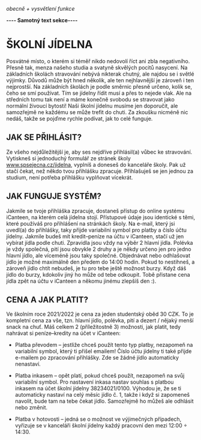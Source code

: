 *obecně + vysvětlení funkce*

**---- Samotný text sekce----**


# ŠKOLNÍ JÍDELNA
Posvátné místo, o kterém si téměř nikdo nedovolí říct ani zbla negativního. Přesně tak, menza našeho studia a svatyně skvělých pocitů nasycení.
Na základních školách stravování nebývá nikterak chutný, ale najdou se i světlé výjimky. Důvodů může být hned několik, ale ten nejhlavnější je zároveň i ten nejprostší. Na základních školách je podle směrnic přesně určeno, kolik se, čeho se smí používat. Tím se jídelny řídit musí a přes to nejede vlak. Ale na středních tomu tak není a máme konečně svobodu se stravovat jako normální živoucí bytosti! Naši školní jídelnu musíme jen doporučit, ale samozřejmě ne každému se může trefit do chuti. Za zkoušku nicméně nic nedáš, takže se pojďme rychle podívat, jak to celé funguje. 

## JAK SE PŘIHLÁSIT?
Ze všeho nejdůležitější je, aby ses nejdříve přihlásil(a) vůbec ke stravování. Vytiskneš si jednoduchý formulář ze stránek školy www.spsejecna.cz/jidelna, vyplníš a doneseš do kanceláře školy. Pak už stačí čekat, než někdo tvou přihlášku zpracuje. Přihlašuješ se jen jednou za studium, není potřeba přihlášku vyplňovat vícekrát.
## JAK FUNGUJE SYSTÉM?
Jakmile se tvoje přihláška zpracuje, dostaneš přístup do online systému iCanteen, na kterém celá jídelna stojí. Přístupové údaje jsou identické s těmi, které používáš pro přihlášení na stránkách školy. Na e-mail, který jsi uvedl(a) do přihlášky, taky přijde variabilní symbol pro platby a číslo účtu jídelny.
Jakmile budeš mít kredit–peníze na účtu v iCanteen, stačí už jen vybírat jídla podle chuti. Zpravidla jsou vždy na výběr 2 hlavní jídla. Polévka je vždy společná, pití jsou obvykle 2 druhy a je někdy určeno jen pro jedno hlavní jídlo, ale víceméně jsou taky společné. 
Objednávat nebo odhlašovat jídlo je možné maximálně den předem do 14:00 hodin. Pokud to nestihneš, a zároveň jídlo chtít nebudeš, je tu pro tebe ještě možnost burzy. Když dáš jídlo do burzy, kdokoliv jiný ho může od tebe odkoupit. Tobě přistane cena jídla zpět na účtu v iCanteen a někomu jinému zlepšíš den :).
## CENA A JAK PLATIT?
Ve školním roce 2021/2022 je cena za jeden studentský oběd 30 CZK. To je kompletní cena za vše, tzn. hlavní jídlo, polévka, pití a dezert / nějaký menší snack na chuť. 
Máš celkem 2 (příležitostně 3) možnosti, jak platit, tedy nahrávat si peníze–kredity na účet v iCanteen:

* Platba převodem – jestliže chceš použít tento typ platby, nezapomeň na variabilní symbol, který ti přišel emailem! Číslo účtu jídelny ti také přijde e-mailem po zpracování přihlášky. Zde se žádné jídlo automaticky nenastaví.

* Platba inkasem – opět platí, pokud chceš použít, nezapomeň na svůj variabilní symbol. Pro nastavení inkasa nastav souhlas s platbou inkasem na účet školní jídelny 38234021/0100. Výhodou je, že se ti automaticky nastaví na celý měsíc jídlo č. 1, takže i když si zapomeneš navolit, bude tam na tebe čekat jídlo. Samozřejmě ho můžeš ale odhlásit nebo změnit.

* Platba v hotovosti – jedná se o možnost ve výjimečných případech, vyřizuje se v kanceláři školní jídelny každý pracovní den mezi 12:00 ÷ 14:30.
